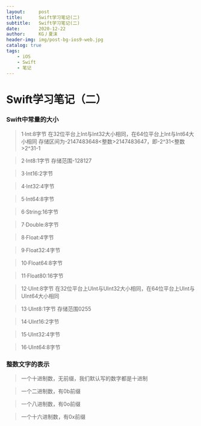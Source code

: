 ```yaml
---
layout:     post
title:      Swift学习笔记(二)
subtitle:   Swift学习笔记(二)
date:       2020-12-22
author:     KG丿夏沫
header-img: img/post-bg-ios9-web.jpg
catalog: true
tags:
    - iOS
    - Swift
    - 笔记
---
```


# Swift学习笔记（二）

### Swift中常量的大小

>1·Int:8字节    在32位平台上Int与Int32大小相同，在64位平台上Int与Int64大小相同  存储区间为-2147483648<整数>2147483647，即-2^31<整数>2^31-1

>2·Int8:1字节      存储范围-128<Int8>127

>3·Int16:2字节

>4·Int32:4字节

>5·Int64:8字节

>6·String:16字节

>7·Double:8字节

>8·Float:4字节

>9·Float32:4字节

>10·Float64:8字节

>11·Float80:16字节

>12·UInt:8字节      在32位平台上UInt与UInt32大小相同，在64位平台上UInt与UInt64大小相同

>13·UInt8:1字节     存储范围0<UInt8>255

>14·UInt16:2字节

>15·UInt32:4字节

>16·UInt64:8字节

### 整数文字的表示

>一个十进制数，无前缀，我们默认写的数字都是十进制

>一个二进制数，有0b前缀

>一个八进制数，有0o前缀

>一个十六进制数，有0x前缀
